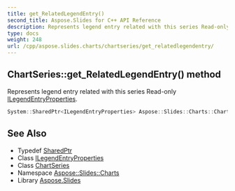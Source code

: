 ```yaml
---
title: get_RelatedLegendEntry()
second_title: Aspose.Slides for C++ API Reference
description: Represents legend entry related with this series Read-only ILegendEntryProperties.
type: docs
weight: 248
url: /cpp/aspose.slides.charts/chartseries/get_relatedlegendentry/
---
```

## ChartSeries::get_RelatedLegendEntry() method


Represents legend entry related with this series Read-only [ILegendEntryProperties](../../ilegendentryproperties/).

```cpp
System::SharedPtr<ILegendEntryProperties> Aspose::Slides::Charts::ChartSeries::get_RelatedLegendEntry() override
```

## See Also

* Typedef [SharedPtr](../../system/sharedptr/)
* Class [ILegendEntryProperties](../ilegendentryproperties/)
* Class [ChartSeries](./)
* Namespace [Aspose::Slides::Charts](../)
* Library [Aspose.Slides](../../)